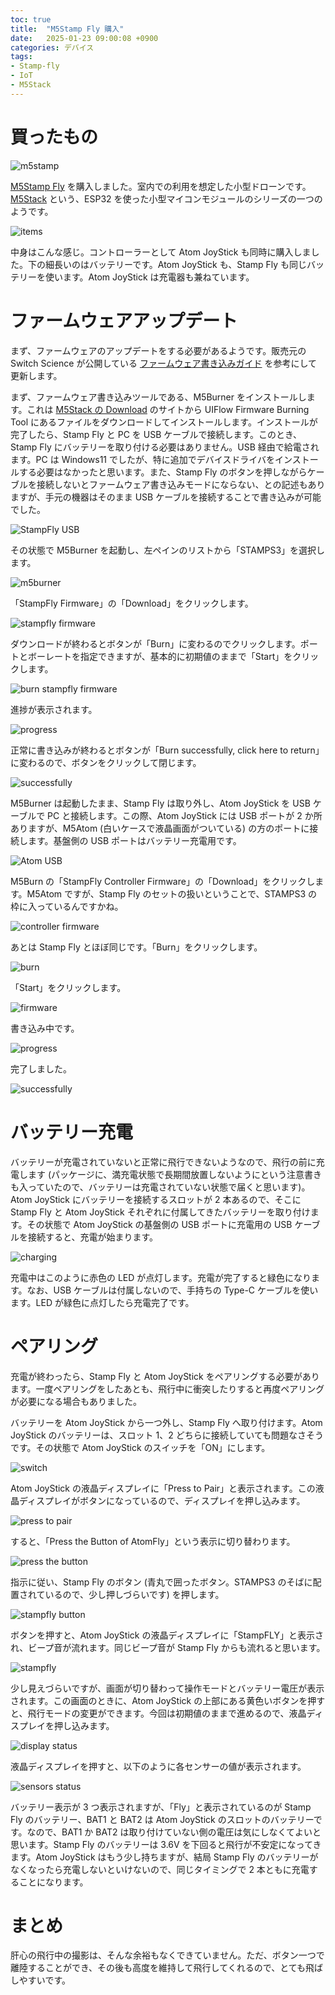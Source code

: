 ```yaml
---
toc: true
title:  "M5Stamp Fly 購入"
date:   2025-01-23 09:00:08 +0900
categories: デバイス
tags:
- Stamp-fly
- IoT
- M5Stack
---
```

# 買ったもの
![m5stamp][img01]

[M5Stamp Fly][m5stamp-fly] を購入しました。室内での利用を想定した小型ドローンです。[M5Stack][m5stack] という、ESP32 を使った小型マイコンモジュールのシリーズの一つのようです。

![items][img02]

中身はこんな感じ。コントローラーとして Atom JoyStick も同時に購入しました。下の細長いのはバッテリーです。Atom JoyStick も、Stamp Fly も同じバッテリーを使います。Atom JoyStick は充電器も兼ねています。

# ファームウェアアップデート
まず、ファームウェアのアップデートをする必要があるようです。販売元の Switch Science が公開している [ファームウェア書き込みガイド][firmware] を参考にして更新します。

まず、ファームウェア書き込みツールである、M5Burner をインストールします。これは [M5Stack の Download][m5burner] のサイトから UIFlow Firmware Burning Tool にあるファイルをダウンロードしてインストールします。インストールが完了したら、Stamp Fly と PC を USB ケーブルで接続します。このとき、Stamp Fly にバッテリーを取り付ける必要はありません。USB 経由で給電されます。PC は Windows11 でしたが、特に追加でデバイスドライバをインストールする必要はなかったと思います。また、Stamp Fly のボタンを押しながらケーブルを接続しないとファームウェア書き込みモードにならない、との記述もありますが、手元の機器はそのまま USB ケーブルを接続することで書き込みが可能でした。

![StampFly USB][img03]

その状態で M5Burner を起動し、左ペインのリストから「STAMPS3」を選択します。

![m5burner][img04]

「StampFly Firmware」の「Download」をクリックします。

![stampfly firmware][img05]

ダウンロードが終わるとボタンが「Burn」に変わるのでクリックします。ポートとボーレートを指定できますが、基本的に初期値のままで「Start」をクリックします。

![burn stampfly firmware][img06]

進捗が表示されます。

![progress][img07]

正常に書き込みが終わるとボタンが「Burn successfully, click here to return」に変わるので、ボタンをクリックして閉じます。

![successfully][img08]

M5Burner は起動したまま、Stamp Fly は取り外し、Atom JoyStick を USB ケーブルで PC と接続します。この際、Atom JoyStick には USB ポートが 2 か所ありますが、M5Atom (白いケースで液晶画面がついている) の方のポートに接続します。基盤側の USB ポートはバッテリー充電用です。

![Atom USB][img09]

M5Burn の「StampFly Controller Firmware」の「Download」をクリックします。M5Atom ですが、Stamp Fly のセットの扱いということで、STAMPS3 の枠に入っているんですかね。

![controller firmware][img10]

あとは Stamp Fly とほぼ同じです。「Burn」をクリックします。

![burn][img11]

「Start」をクリックします。

![firmware][img12]

書き込み中です。

![progress][img13]

完了しました。

![successfully][img14]

# バッテリー充電
バッテリーが充電されていないと正常に飛行できないようなので、飛行の前に充電します (パッケージに、満充電状態で長期間放置しないようにという注意書きも入っていたので、バッテリーは充電されていない状態で届くと思います)。Atom JoyStick にバッテリーを接続するスロットが 2 本あるので、そこに Stamp Fly と Atom JoyStick それぞれに付属してきたバッテリーを取り付けます。その状態で Atom JoyStick の基盤側の USB ポートに充電用の USB ケーブルを接続すると、充電が始まります。

![charging][img15]

充電中はこのように赤色の LED が点灯します。充電が完了すると緑色になります。なお、USB ケーブルは付属しないので、手持ちの Type-C ケーブルを使います。LED が緑色に点灯したら充電完了です。

# ペアリング
充電が終わったら、Stamp Fly と Atom JoyStick をペアリングする必要があります。一度ペアリングをしたあとも、飛行中に衝突したりすると再度ペアリングが必要になる場合もありました。

バッテリーを Atom JoyStick から一つ外し、Stamp Fly へ取り付けます。Atom JoyStick のバッテリーは、スロット 1、2 どちらに接続していても問題なさそうです。その状態で Atom JoyStick のスイッチを「ON」にします。

![switch][img16]

Atom JoyStick の液晶ディスプレイに「Press to Pair」と表示されます。この液晶ディスプレイがボタンになっているので、ディスプレイを押し込みます。

![press to pair][img17]

すると、「Press the Button of AtomFly」という表示に切り替わります。

![press the button][img18]

指示に従い、Stamp Fly のボタン (青丸で囲ったボタン。STAMPS3 のそばに配置されているので、少し押しづらいです) を押します。

![stampfly button][img19]

ボタンを押すと、Atom JoyStick の液晶ディスプレイに「StampFLY」と表示され、ビープ音が流れます。同じビープ音が Stamp Fly からも流れると思います。

![stampfly][img20]

少し見えづらいですが、画面が切り替わって操作モードとバッテリー電圧が表示されます。この画面のときに、Atom JoyStick の上部にある黄色いボタンを押すと、飛行モードの変更ができます。今回は初期値のままで進めるので、液晶ディスプレイを押し込みます。

![display status][img21]

液晶ディスプレイを押すと、以下のように各センサーの値が表示されます。

![sensors status][img22]

バッテリー表示が 3 つ表示されますが、「Fly」と表示されているのが Stamp Fly のバッテリー、BAT1 と BAT2 は Atom JoyStick のスロットのバッテリーです。なので、BAT1 か BAT2 は取り付けていない側の電圧は気にしなくてよいと思います。Stamp Fly のバッテリーは 3.6V を下回ると飛行が不安定になってきます。Atom JoyStick はもう少し持ちますが、結局 Stamp Fly のバッテリーがなくなったら充電しないといけないので、同じタイミングで 2 本ともに充電することになります。

# まとめ
肝心の飛行中の撮影は、そんな余裕もなくできていません。ただ、ボタン一つで離陸することができ、その後も高度を維持して飛行してくれるので、とても飛ばしやすいです。



[m5stack]:https://m5stack.com/
[m5stamp-fly]:https://www.switch-science.com/products/9818?_pos=2&_sid=ce84909d7&_ss=r
[firmware]:https://docs.m5stack.com/ja/guide/hobby_kit/stampfly/stamply_firmware
[m5burner]:https://docs.m5stack.com/en/download

[img01]:/assets/images/2025/01/ss-20250123-01.jpg
[img02]:/assets/images/2025/01/ss-20250123-02.jpg
[img03]:/assets/images/2025/01/ss-20250123-03.jpg
[img04]:/assets/images/2025/01/ss-20250123-04.png
[img05]:/assets/images/2025/01/ss-20250123-05.png
[img06]:/assets/images/2025/01/ss-20250123-06.png
[img07]:/assets/images/2025/01/ss-20250123-07.png
[img08]:/assets/images/2025/01/ss-20250123-08.png
[img09]:/assets/images/2025/01/ss-20250123-09.jpg
[img10]:/assets/images/2025/01/ss-20250123-10.png
[img11]:/assets/images/2025/01/ss-20250123-11.png
[img12]:/assets/images/2025/01/ss-20250123-12.png
[img13]:/assets/images/2025/01/ss-20250123-13.png
[img14]:/assets/images/2025/01/ss-20250123-14.png
[img15]:/assets/images/2025/01/ss-20250123-15.jpg
[img16]:/assets/images/2025/01/ss-20250123-16.jpg
[img17]:/assets/images/2025/01/ss-20250123-17.jpg
[img18]:/assets/images/2025/01/ss-20250123-18.jpg
[img19]:/assets/images/2025/01/ss-20250123-19.jpg
[img20]:/assets/images/2025/01/ss-20250123-20.jpg
[img21]:/assets/images/2025/01/ss-20250123-21.jpg
[img22]:/assets/images/2025/01/ss-20250123-22.jpg
